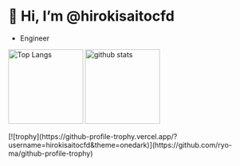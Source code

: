 # 👋 Hi, I’m @hirokisaitocfd
- Engineer

<!---
hirokisaito/hirokisaito is a ✨ special ✨ repository because its `README.md` (this file) appears on your GitHub profile.
You can click the Preview link to take a look at your changes.
--->
<!-- 
[![Anurag's GitHub stats](https://github-readme-stats.vercel.app/api?username=hirokisaitocfd&theme=tokyonight&show_icons=true)
[![Top Langs](https://github-readme-stats.vercel.app/api/top-langs/?username=hirokisaitocfd&theme=tokyonight)](https://github.com/anuraghazra/github-readme-stats)
 -->
<p align="left"> 
  <img alt="Top Langs" height="150px" src="https://github-readme-stats.vercel.app/api/top-langs/?username=hirokisaitocfd&theme=tokyonight&layout=compact" />
  <img alt="github stats" height="150px" src="https://github-readme-stats.vercel.app/api?username=hirokisaitocfd&theme=tokyonight&show_icons=true" />
</p>
[![trophy](https://github-profile-trophy.vercel.app/?username=hirokisaitocfd&theme=onedark)](https://github.com/ryo-ma/github-profile-trophy)
